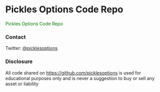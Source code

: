 # Pickles Options Code Repo
<font color=green>Pickles Options Code Repo</font> 
### Contact
Twitter: [@picklesoptions](https://twitter.com/picklesoptions)

### Disclosure
All code shared on https://github.com/picklesoptions is used for educational purposes only and is never a suggestion to buy or sell any asset or liability
